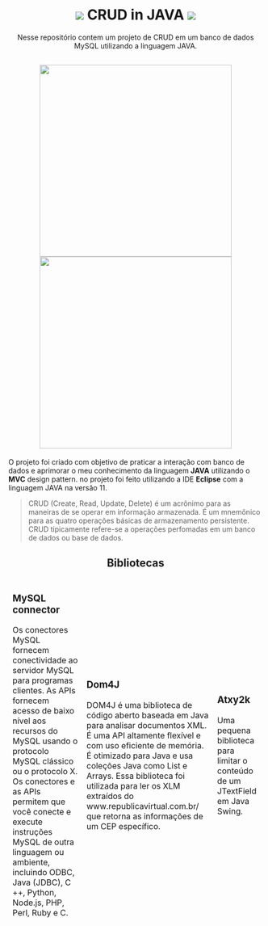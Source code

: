 <h1 align="center">
  <img src="https://img.shields.io/badge/MySQL-00000F?style=for-the-badge&logo=mysql&logoColor=white" />
CRUD in JAVA 
  <img src="https://img.shields.io/badge/Java-ED8B00?style=for-the-badge&logo=java&logoColor=white" />
</h1>

<p align="center">Nesse repositório contem um projeto de CRUD em um banco de dados MySQL utilizando a linguagem JAVA.</p>

<h2 align="center">
  <img src="https://user-images.githubusercontent.com/91293974/135174803-16c83cce-f415-4173-b798-d555fed5d50d.png" width="380" />
  <img src="https://user-images.githubusercontent.com/91293974/135175361-e7106acc-30ed-4750-bd1b-03ab3415f130.png" width="380" />
</h2>

<p>
O projeto foi criado com objetivo de praticar a interação com banco de dados e aprimorar o meu conhecimento da linguagem <b>JAVA</b> utilizando o <b>MVC</b> design pattern. no projeto foi feito utilizando a IDE <b>Eclipse</b> com a linguagem JAVA na versão 11.
</p>

<p>
  <blockquote> CRUD (Create, Read, Update, Delete) é um acrônimo para as maneiras de se operar em informação armazenada. É um mnemônico para as quatro operações básicas de armazenamento persistente. CRUD tipicamente refere-se a operações perfomadas em um banco de dados ou base de dados. </blockquote>
</p>

<h2 align="center"> Bibliotecas </h2>

<table align="center" >
<thead>
  <tr>
    <td>
      <h3>MySQL connector</h3>
        <p>
          Os conectores MySQL fornecem conectividade ao servidor MySQL para programas clientes. As APIs fornecem acesso de baixo nível aos recursos do MySQL usando o protocolo MySQL clássico ou o protocolo X. Os conectores e as APIs permitem que você conecte e execute instruções MySQL de outra linguagem ou ambiente, incluindo ODBC, Java (JDBC), C ++, Python, Node.js, PHP, Perl, Ruby e C.
        </p>
    </td>
    <td>
        <h3>Dom4J</h3>
        <p>
          DOM4J é uma biblioteca de código aberto baseada em Java para analisar documentos XML. É uma API altamente flexível e com uso eficiente de memória. É otimizado para Java e usa coleções Java como List e Arrays. Essa biblioteca foi utilizada para ler os XLM extraídos do www.republicavirtual.com.br/ que retorna as informações de um CEP específico.
        </p>
    </td>
    <td>
        <h3>Atxy2k</h3>
        <p>
          Uma pequena biblioteca para limitar o conteúdo de um JTextField em Java Swing.
        </p>
    </td>
  </tr>
</thead>
</table>

